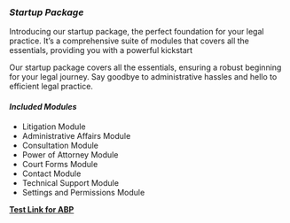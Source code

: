 

### ***Startup Package***
Introducing our startup package, the perfect foundation for your legal practice. It’s a comprehensive suite of modules that covers all the essentials, providing you with a powerful kickstart

Our startup package covers all the essentials, ensuring a robust beginning for your legal journey. Say goodbye to administrative hassles and hello to efficient legal practice.


#### ***Included Modules***

* Litigation Module
* Administrative Affairs Module
* Consultation Module
* Power of Attorney Module
* Court Forms Module
* Contact Module
* Technical Support Module
* Settings and Permissions Module



**[Test Link for ABP](https://www.markdownguide.org/basic-syntax/#overview)**


<!-- ![Law Max](../images/lawmax-s-06.png "Logo") -->
